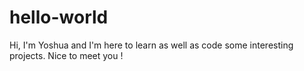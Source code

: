 # hello-world
Hi, 
  I'm Yoshua and I'm here to learn as well as code some interesting projects. 
  Nice to meet you !
